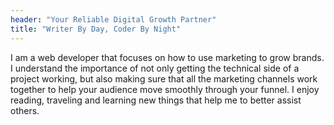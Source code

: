 ```yaml
---
header: "Your Reliable Digital Growth Partner"
title: "Writer By Day, Coder By Night"
---
```


I am a web developer that focuses on how to use marketing to grow brands. I understand the importance of not only getting the technical side of a project working, but also making sure that all the marketing channels work together to help your audience move smoothly through your funnel. I enjoy reading, traveling and learning new things that help me to better assist others.
